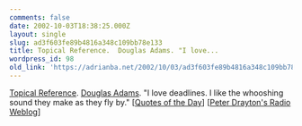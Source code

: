 ```yaml
---
comments: false
date: 2002-10-03T18:38:25.000Z
layout: single
slug: ad3f603fe89b4816a348c109bb78e133
title: Topical Reference.  Douglas Adams. "I love...
wordpress_id: 98
old_link: 'https://adrianba.net/2002/10/03/ad3f603fe89b4816a348c109bb78e133/'
---
```

[Topical
Reference](http://www.razorsoft.net/weblog/2002/10/02.html#a347).
[
Douglas Adams](http://www.quotationspage.com/quotes.php3?author=Douglas+Adams). "I love deadlines. I like the whooshing sound
they make as they fly by."
[[Quotes of the
Day](http://www.quotationspage.com/qotd.html)] [[Peter
Drayton's Radio Weblog](http://www.razorsoft.net/weblog/)]

